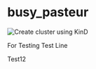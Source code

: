 # busy_pasteur

![Create cluster using KinD](https://github.com/varkanmigaris/busy_pasteur/workflows/Create%20cluster%20using%20KinD/badge.svg)

For Testing 
Test Line

Test12
